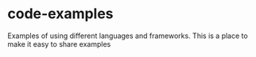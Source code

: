 # code-examples
Examples of using different languages and frameworks. This is a place to make it easy to share examples
